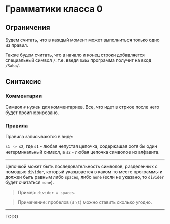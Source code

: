 # Грамматики класса 0

## Ограничения

Будем считать, что в каждый момент может выполниться только одно из правил.

Также будем считать, что в начало и конец строки добавляется специальный символ `/`:
т.е. введя `Saba` программа получит на вход `/Saba/`.

## Синтаксис

### Комментарии

Символ `#` нужен для комментариев. Все, что идет в стркое после него будет проигнорировано.

### Правила

Правила записываются в виде:

`s1 -> s2`, где `s1` - любая непустая цепочка, содержащая хотя бы один нетерминальный символ, а `s2` - любая цепочка символов из алфавита.

---

Цепочкой может быть последовательность символов, разделенных с помощью `divider`, который указывается в каком-то месте программы и должен быть равным либо `spaces`, либо `none` (если не указано, то `divider` будет считаться `none`).

> Пример: `divider = spaces`.

> Примечение: пробелов (и `\t`) можно ставить сколько угодно.

---

TODO
